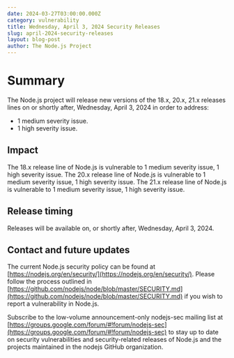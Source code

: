 ```yaml
---
date: 2024-03-27T03:00:00.000Z
category: vulnerability
title: Wednesday, April 3, 2024 Security Releases
slug: april-2024-security-releases
layout: blog-post
author: The Node.js Project
---
```


# Summary

The Node.js project will release new versions of the 18.x, 20.x, 21.x
releases lines on or shortly after, Wednesday, April 3, 2024 in order to address:

- 1 medium severity issue.
- 1 high severity issue.

## Impact

The 18.x release line of Node.js is vulnerable to 1 medium severity issue, 1 high severity issue.
The 20.x release line of Node.js is vulnerable to 1 medium severity issue, 1 high severity issue.
The 21.x release line of Node.js is vulnerable to 1 medium severity issue, 1 high severity issue.

## Release timing

Releases will be available on, or shortly after, Wednesday, April 3, 2024.

## Contact and future updates

The current Node.js security policy can be found at [https://nodejs.org/en/security/](https://nodejs.org/en/security/). Please follow the process outlined in [https://github.com/nodejs/node/blob/master/SECURITY.md](https://github.com/nodejs/node/blob/master/SECURITY.md) if you wish to report a vulnerability in Node.js.

Subscribe to the low-volume announcement-only nodejs-sec mailing list at [https://groups.google.com/forum/#!forum/nodejs-sec](https://groups.google.com/forum/#!forum/nodejs-sec) to stay up to date on security vulnerabilities and security-related releases of Node.js and the projects maintained in the nodejs GitHub organization.
